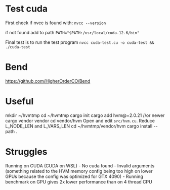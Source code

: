 # Test cuda #

First check if nvcc is found with:
`nvcc --version`

if not found add to path
`PATH="$PATH:/usr/local/cuda-12.6/bin"`

Final test is to run the test program
`nvcc cuda-test.cu -o cuda-test && ./cuda-test`

# Bend #

https://github.com/HigherOrderCO/Bend

# Useful #

mkdir ~/hvmtmp
cd ~/hvmtmp
cargo init
cargo add hvm@=2.0.21 //or newer
cargo vendor vendor
cd vendor/hvm
Open and edit `src/hvm.cu`. Reduce L_NODE_LEN and L_VARS_LEN
cd ~/hvmtmp/vendor/hvm
cargo install --path .

# Struggles #

Running on CUDA (CUDA on WSL)
    - No cuda found
    - Invalid arguments (something related to the HVM memory config being too high on lower GPUs because the config was optimized for GTX 4090)
    - Running benchmark on GPU gives 2x lower performance than on 4 thread CPU
